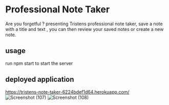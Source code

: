 # Professional Note Taker
Are you forgetful ? presenting Tristens professional note taker, save a note with a title and text , you can then review your saved notes or create a new note.
## usage 
run npm start to start the server
## deployed application 
https://tristens-note-taker-6224bdef1d64.herokuapp.com/
![Screenshot (107)](https://github.com/Tristenh/professional-note-taker/assets/121472192/6f70ed05-18bb-4867-9834-fb6dd84d1961)
![Screenshot (108)](https://github.com/Tristenh/professional-note-taker/assets/121472192/8854d447-8f64-4d9a-945b-efd5b607c3fa)

